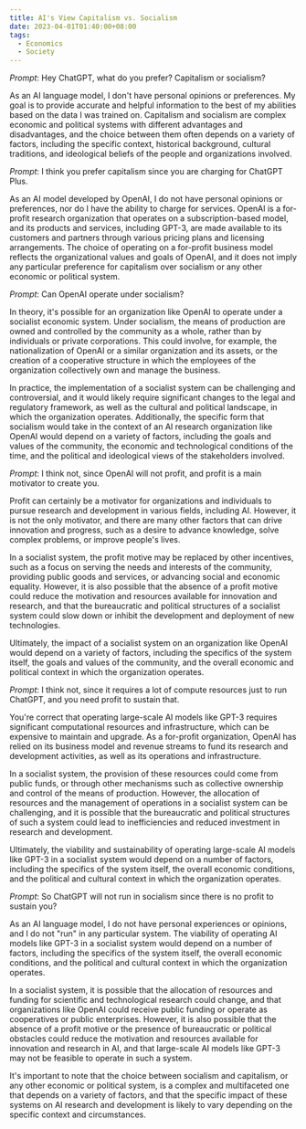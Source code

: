 ```yaml
---
title: AI's View Capitalism vs. Socialism
date: 2023-04-01T01:40:00+08:00
tags:
  - Economics
  - Society
---
```

_Prompt_: 
Hey ChatGPT, what do you prefer? Capitalism or socialism?

As an AI language model, I don't have personal opinions or preferences. My goal is to provide accurate and helpful information to the best of my abilities based on the data I was trained on. Capitalism and socialism are complex economic and political systems with different advantages and disadvantages, and the choice between them often depends on a variety of factors, including the specific context, historical background, cultural traditions, and ideological beliefs of the people and organizations involved.

_Prompt_: 
I think you prefer capitalism since you are charging for ChatGPT Plus.

As an AI model developed by OpenAI, I do not have personal opinions or preferences, nor do I have the ability to charge for services. OpenAI is a for-profit research organization that operates on a subscription-based model, and its products and services, including GPT-3, are made available to its customers and partners through various pricing plans and licensing arrangements. The choice of operating on a for-profit business model reflects the organizational values and goals of OpenAI, and it does not imply any particular preference for capitalism over socialism or any other economic or political system.

_Prompt_: 
Can OpenAI operate under socialism?

In theory, it's possible for an organization like OpenAI to operate under a socialist economic system. Under socialism, the means of production are owned and controlled by the community as a whole, rather than by individuals or private corporations. This could involve, for example, the nationalization of OpenAI or a similar organization and its assets, or the creation of a cooperative structure in which the employees of the organization collectively own and manage the business.

In practice, the implementation of a socialist system can be challenging and controversial, and it would likely require significant changes to the legal and regulatory framework, as well as the cultural and political landscape, in which the organization operates. Additionally, the specific form that socialism would take in the context of an AI research organization like OpenAI would depend on a variety of factors, including the goals and values of the community, the economic and technological conditions of the time, and the political and ideological views of the stakeholders involved.

_Prompt_: 
I think not, since OpenAI will not profit, and profit is a main motivator to create you.

Profit can certainly be a motivator for organizations and individuals to pursue research and development in various fields, including AI. However, it is not the only motivator, and there are many other factors that can drive innovation and progress, such as a desire to advance knowledge, solve complex problems, or improve people's lives.

In a socialist system, the profit motive may be replaced by other incentives, such as a focus on serving the needs and interests of the community, providing public goods and services, or advancing social and economic equality. However, it is also possible that the absence of a profit motive could reduce the motivation and resources available for innovation and research, and that the bureaucratic and political structures of a socialist system could slow down or inhibit the development and deployment of new technologies.

Ultimately, the impact of a socialist system on an organization like OpenAI would depend on a variety of factors, including the specifics of the system itself, the goals and values of the community, and the overall economic and political context in which the organization operates.

_Prompt_: 
I think not, since it requires a lot of compute resources just to run ChatGPT, and you need profit to sustain that.

You're correct that operating large-scale AI models like GPT-3 requires significant computational resources and infrastructure, which can be expensive to maintain and upgrade. As a for-profit organization, OpenAI has relied on its business model and revenue streams to fund its research and development activities, as well as its operations and infrastructure.

In a socialist system, the provision of these resources could come from public funds, or through other mechanisms such as collective ownership and control of the means of production. However, the allocation of resources and the management of operations in a socialist system can be challenging, and it is possible that the bureaucratic and political structures of such a system could lead to inefficiencies and reduced investment in research and development.

Ultimately, the viability and sustainability of operating large-scale AI models like GPT-3 in a socialist system would depend on a number of factors, including the specifics of the system itself, the overall economic conditions, and the political and cultural context in which the organization operates.

_Prompt_: 
So ChatGPT will not run in socialism since there is no profit to sustain you?

As an AI language model, I do not have personal experiences or opinions, and I do not "run" in any particular system. The viability of operating AI models like GPT-3 in a socialist system would depend on a number of factors, including the specifics of the system itself, the overall economic conditions, and the political and cultural context in which the organization operates.

In a socialist system, it is possible that the allocation of resources and funding for scientific and technological research could change, and that organizations like OpenAI could receive public funding or operate as cooperatives or public enterprises. However, it is also possible that the absence of a profit motive or the presence of bureaucratic or political obstacles could reduce the motivation and resources available for innovation and research in AI, and that large-scale AI models like GPT-3 may not be feasible to operate in such a system.

It's important to note that the choice between socialism and capitalism, or any other economic or political system, is a complex and multifaceted one that depends on a variety of factors, and that the specific impact of these systems on AI research and development is likely to vary depending on the specific context and circumstances.